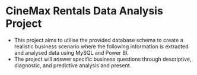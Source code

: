 # CineMax Rentals Data Analysis Project
* This project aims to utilise the provided database schema to create a realistic business scenario where the following information is extracted and analysed data using MySQL and Power BI.
* The project will answer specific business questions through descriptive, diagnostic, and predictive analysis and present.
